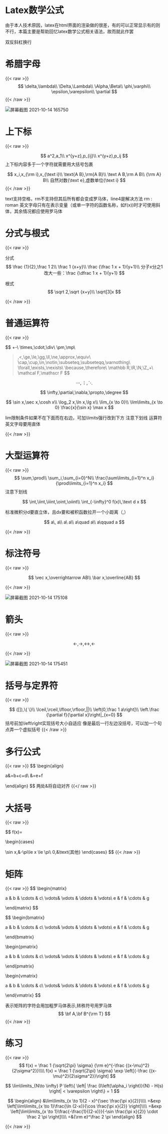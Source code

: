 # Latex数学公式


由于本人技术原因，latex在html界面的渲染做的很差，有的可以正常显示有的则不行，本篇主要是帮助回忆latex数学公式相关语法，故而就此作罢

<!--more-->

双反斜杠换行

# 希腊字母
{{< raw >}}
$$
\delta,\lambda\\
\Delta,\Lambda\\
\Alpha,\Beta\\
\phi,\varphi\\
\epsilon,\varepsilon\\
\partial
$$
{{< /raw >}}

![屏幕截图 2021-10-14 165750](https://tvax3.sinaimg.cn/large/007Z9xVHly1h5dgckyz86j317l0w00we.jpg)

# 上下标

{{< raw >}}

$$
a^2,a_1\\
x^{y+z},p_{ij}\\
x^(y+z),p_ij
$$
上下标内容多于一个字符就需要用大括号包裹

$$
x_i,x_{\rm i},x_{\text i}\\
\text{A B},\rm{A B}\\
\text A B,\rm A B\\
{\rm A} B\\
自然对数{\text e},虚数单位{\text i}
$$
{{< /raw >}}

text支持空格，rm不支持但其后所有都会变成罗马体，line4是解决方法
rm : roman
英文字母只有在表示变量（或单一字符的函数名称，如f(x))时才可使用斜体，其余情况都应使用罗马体

# 分式与根式

{{< raw >}}

分式
$$
\frac {1}{2},\frac 1 2\\
\frac 1 {x+y}\\
\frac {\frac 1 x + 1}{y+1}\\
分子x分之1改大一些：\frac {\dfrac 1 x + 1}{y+1}
$$

根式
$$
\sqrt 2,\sqrt {x+y}\\
\sqrt[3]x
$$

{{< /raw >}}

# 普通运算符

{{< raw >}}

$$
+-\\
\times,\cdot,\div\\
\pm,\mp\\
>,<,\ge,\le,\gg,\ll,\ne,\approx,\equiv\\
\cap,\cup,\in,\notin,\subseteq,\subseteqq,\varnothing\\
\forall,\exists,\nexists\\
\because,\therefore\\
\mathbb R,\R,\N,\Z_+\\
\mathcal F,\mathscr F
$$

$$
\cdots,\vdots,\ddots
$$

$$
\infty,\partial,\nabla,\propto,\degree
$$

$$
\sin x,\sec x,\cosh x\\
\log_2 x,\ln x,\lg x\\
\lim_{x \to 0}\\
\lim\limits_{x \to 0} \frac{x}{\sin x}
\max x
$$

lim限制条件如果不在下面而在右边，可加\limits强行改到下方
注意下划线
运算符英文字母要用直体

{{< /raw >}}

# 大型运算符

{{< raw >}}
$$
\sum,\prod\\
\sum_i,\sum_{i=0}^N\\
\frac{\sum\limits_{i=1}^n x_i}{\prod\limits_{i=1}^n x_i}
$$
注意下划线

$$
\int,\iint,\iiint,\oint,\oiint\\
\int_{-\infty}^0 f(x)\,\text d x
$$

标准微积分d要直立体，且dx要和被积函数拉开一个小距离（\,）


$$
a\, a\\
a\ a\\
a\quad a\\
a\qquad a
$$

{{< /raw >}}

# 标注符号

{{< raw >}}

$$
\vec x,\overrightarrow AB\\
\bar x,\overline{AB}
$$

{{< /raw >}}

![屏幕截图 2021-10-14 175108](https://tva1.sinaimg.cn/large/007Z9xVHly1h5dgdftytfj31cu0fpjt5.jpg)

# 箭头

{{< raw >}}

$$
\leftarrow,\rightarrow,\leftrightarrow,\longleftarrow
$$

{{< /raw >}}

![屏幕截图 2021-10-14 175451](https://tvax1.sinaimg.cn/large/007Z9xVHly1h5dgdo0a7mj30qu0spju1.jpg)

# 括号与定界符

{{< raw >}}

$$
([]),\{ \}\\
\lceil,\rceil,\lfloor,\rfloor,||\\
\left(0,\frac 1 a\right]\\
\left.\frac {\partial f}{\partial x}\right|_{x=0}
$$
括号前加\left\right实现括号大小自适应
像是最后一行左边没括号，可以加一个句点弄一个虚拟括号
{{< /raw >}}

# 多行公式

{{< raw >}}
$$
\begin{align}

a&=b+c+d\\
&=e+f

\end{align}
$$
两处&将自动对齐
{{</ raw >}}

# 大括号

{{< raw >}}

$$
f(x)=

\begin{cases}

\sin x,&-\pi\le x \le \pi\\
0,&\text{其他}
\end{cases}
$$
{{< /raw >}}

# 矩阵

{{< raw >}}
$$
\begin{matrix}

a & b & \cdots & c\\
\vdots& \vdots & \ddots & \vdots\\
e & f & \cdots & g

\end{matrix}
$$

$$
\begin{bmatrix}

a & b & \cdots & c\\
\vdots& \vdots & \ddots & \vdots\\
e & f & \cdots & g

\end{bmatrix}

\begin{pmatrix}

a & b & \cdots & c\\
\vdots& \vdots & \ddots & \vdots\\
e & f & \cdots & g

\end{pmatrix}

\begin{vmatrix}

a & b & \cdots & c\\
\vdots& \vdots & \ddots & \vdots\\
e & f & \cdots & g

\end{vmatrix}
$$

表示矩阵的字符会用加粗罗马体表示,转秩符号用罗马体
$$
\bf A,\bf B^{\rm T}
$$
{{< /raw >}}

# 练习

{{< raw >}}
$$
f(x) = \frac 1 {\sqrt{2\pi} \sigma} {\rm e}^{-\frac {(x-\mu)^2}{2\sigma^2}}\\\\
f(x) = \frac 1 {\sqrt{2\pi} \sigma} \exp \left[{-\frac {(x-\mu)^2}{2\sigma^2}}\right]
$$

$$
\lim\limits_{N\to \infty} P \left\{ \left| \frac {I\left(\alpha_i \right)}{N} - H(s) \right| < \varepsilon \right\} = 1
$$

$$
\begin{align}
&\lim\limits_{x \to 1}(2 - x)^{\sec \frac{\pi x}{2}}\\\\
=&exp \left[\lim\limits_{x \to 1}\frac{\ln (2-x)}{\cos \frac{\pi x}{2}} \right]\\\\
=&exp \left[\lim\limits_{x \to 1}\frac{-\frac{1}{(2-x)}}{-\sin \frac{\pi x}{2}} \cdot \frac 2 \pi \right]\\\\
=&{\rm e}^\frac 2 \pi 
\end{align}
$$

{{< /raw >}}

